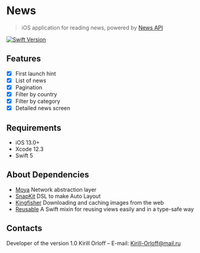# News
> iOS application for reading news, powered by [News API](https://newsapi.org/)

[![Swift Version][swift-image]][swift-url]

## Features

- [x] First launch hint
- [x] List of news
- [x] Pagination
- [x] Filter by country
- [x] Filter by category
- [x] Detailed news screen

## Requirements

- iOS 13.0+
- Xcode 12.3
- Swift 5

## About Dependencies

- [Moya](https://github.com/Moya/Moya)
    Network abstraction layer
- [SnapKit](https://github.com/SnapKit/SnapKit)
    DSL to make Auto Layout
- [Kingfisher](https://github.com/onevcat/Kingfisher)
    Downloading and caching images from the web
- [Reusable](https://github.com/AliSoftware/Reusable)
    A Swift mixin for reusing views easily and in a type-safe way
    
## Contacts

Developer of the version 1.0 Kirill Orloff – E-mail: Kirill-Orloff@mail.ru

[swift-image]:https://img.shields.io/badge/swift-5.0-green.svg
[swift-url]: https://swift.org/

